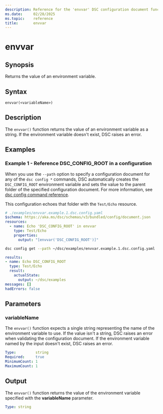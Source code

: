 ```yaml
---
description: Reference for the 'envvar' DSC configuration document function
ms.date:     02/28/2025
ms.topic:    reference
title:       envvar
---
```


# envvar

## Synopsis

Returns the value of an environment variable.

## Syntax

```Syntax
envvar(<variableName>)
```

## Description

The `envvar()` function returns the value of an environment variable as a string. If the
environment variable doesn't exist, DSC raises an error.

## Examples

### Example 1 - Reference DSC_CONFIG_ROOT in a configuration

When you use the `--path` option to specify a configuration document for any of the `dsc config *`
commands, DSC automatically creates the `DSC_CONFIG_ROOT` environment variable and sets the value to
the parent folder of the specified configuration document. For more information, see
[dsc config command reference][01].

This configuration echoes that folder with the `Test/Echo` resource.

```yaml
# ./examples/envvar.example.1.dsc.config.yaml
$schema: https://aka.ms/dsc/schemas/v3/bundled/config/document.json
resources:
  - name: Echo 'DSC_CONFIG_ROOT' in envvar
    type: Test/Echo
    properties:
      output: "[envvar('DSC_CONFIG_ROOT')]"
```

```bash
dsc config get --path ~/dsc/examples/envvar.example.1.dsc.config.yaml
```

```yaml
results:
- name: Echo DSC_CONFIG_ROOT
  type: Test/Echo
  result:
    actualState:
      output: ~/dsc/examples
messages: []
hadErrors: false
```

## Parameters

### variableName

The `envvar()` function expects a single string representing the name of the environment variable
to use. If the value isn't a string, DSC raises an error when validating the configuration
document. If the environment variable named by the input doesn't exist, DSC raises an error.

```yaml
Type:         string
Required:     true
MinimumCount: 1
MaximumCount: 1
```

## Output

The `envvar()` function returns the value of the environment variable specified with the
**variableName** parameter.

```yaml
Type: string
```

[01]: ../../../cli/config/command.md#environment-variables
